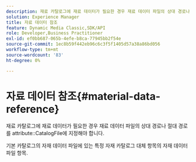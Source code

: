 ```yaml
---
description: 재료 카탈로그에 재료 데이터가 필요한 경우 재료 데이터 파일의 상대 경로나 절대 경로를 CatalogFile 속성에 지정해야 합니다.
solution: Experience Manager
title: 자료 데이터 참조
feature: Dynamic Media Classic,SDK/API
role: Developer,Business Practitioner
exl-id: ef0bb687-065b-4efe-b8ca-77945bb2f54e
source-git-commit: 1ec8b59f442eb96c6c3f5f1405d57a38a86bd056
workflow-type: tm+mt
source-wordcount: '83'
ht-degree: 0%

---
```


# 자료 데이터 참조{#material-data-reference}

재료 카탈로그에 재료 데이터가 필요한 경우 재료 데이터 파일의 상대 경로나 절대 경로를 attribute::CatalogFile에 지정해야 합니다.

기본 카탈로그의 자재 데이터 파일에 있는 특정 자재 카탈로그 대체 항목의 자재 데이터 파일 항목.
